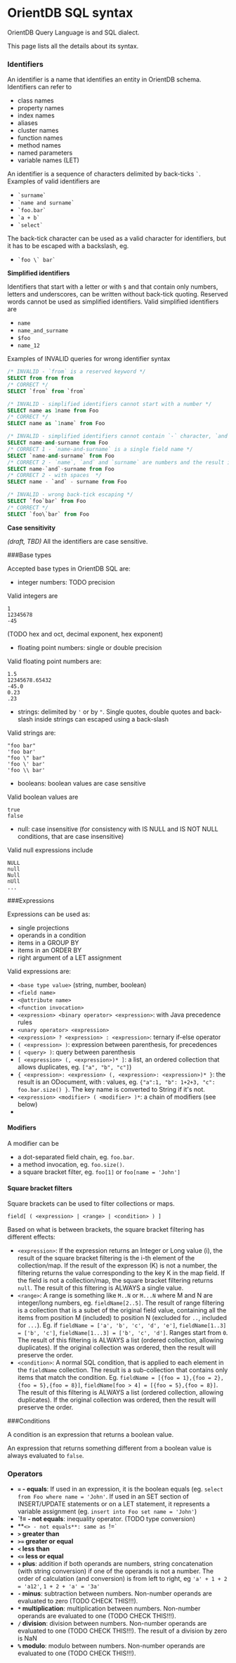 # OrientDB SQL syntax

OrientDB Query Language is and SQL dialect.

This page lists all the details about its syntax.

### Identifiers
An identifier is a name that identifies an entity in OrientDB schema. Identifiers can refer to
- class names
- property names
- index names
- aliases
- cluster names
- function names
- method names
- named parameters
- variable names (LET)

An identifier is a sequence of characters delimited by back-ticks ``` ` ```. 
Examples of valid identifiers are
- ``` `surname` ```
- ``` `name and surname` ```
- ``` `foo.bar` ```
- ``` `a + b` ```
- ``` `select` ```

The back-tick character can be used as a valid character for identifiers, but it has to be escaped with a backslash, eg.
- ``` `foo \` bar` ```

**Simplified identifiers**

Identifiers that start with a letter or with `$` and that contain only numbers, letters and underscores, can be written without back-tick quoting. Reserved words cannot be used as simplified identifiers. Valid simplified identifiers are
- ```name```
- ```name_and_surname```
- ```$foo```
- ```name_12```


Examples of INVALID queries for wrong identifier syntax

```SQL
/* INVALID - `from` is a reserved keyword */
SELECT from from from 
/* CORRECT */
SELECT `from` from `from` 

/* INVALID - simplified identifiers cannot start with a number */
SELECT name as 1name from Foo
/* CORRECT */
SELECT name as `1name` from Foo

/* INVALID - simplified identifiers cannot contain `-` character, `and` is a reserved keyword */
SELECT name-and-surname from Foo
/* CORRECT 1 - `name-and-surname` is a single field name */
SELECT `name-and-surname` from Foo
/* CORRECT 2 - `name`, `and` and `surname` are numbers and the result is the subtraction */
SELECT name-`and`-surname from Foo
/* CORRECT 2 - with spaces  */
SELECT name - `and` - surname from Foo

/* INVALID - wrong back-tick escaping */
SELECT `foo`bar` from Foo
/* CORRECT */
SELECT `foo\`bar` from Foo

```
**Case sensitivity**

*(draft, TBD)* All the identifiers are case sensitive.

###Base types

Accepted base types in OrientDB SQL are:
- integer numbers: TODO precision

Valid integers are
```
1
12345678
-45
```
(TODO hex and oct, decimal exponent, hex exponent)

- floating point numbers: single or double precision

Valid floating point numbers are:
```
1.5
12345678.65432
-45.0
0.23
.23
```


- strings: delimited by `'` or by `"`. Single quotes, double quotes and back-slash inside strings can escaped using a back-slash

Valid strings are:
```
"foo bar"
'foo bar'
"foo \" bar"
'foo \' bar'
'foo \\ bar'
```

- booleans: boolean values are case sensitive

Valid boolean values are
```
true
false
```

- null: case insensitive (for consistency with IS NULL and IS NOT NULL conditions, that are case insensitive)

Valid null expressions include
```
NULL
null
Null
nUll
...
```

###Expressions

Expressions can be used as:

- single projections
- operands in a condition
- items in a GROUP BY 
- items in an ORDER BY
- right argument of a LET assignment

Valid expressions are:
- `<base type value>` (string, number, boolean)
- `<field name>`
- `<@attribute name>`
- `<function invocation>`
- `<expression> <binary operator> <expression>`: with Java precedence rules
- `<unary operator> <expression>` 
- `<expression> ? <expression> : <expression>`: ternary if-else operator
- `( <expression> )`: expression between parenthesis, for precedences
- `( <query> )`: query between parenthesis
- `[ <expression> (, <expression>)* ]`: a list, an ordered collection that allows duplicates, eg. `["a", "b", "c"]`)
- `{ <expression>: <expression> (, <expression>: <expression>)* }`: the result is an ODocument, with <field>:<value> values, eg. `{"a":1, "b": 1+2+3, "c": foo.bar.size() }`. The key name is converted to String if it's not.
- `<expression> <modifier> ( <modifier> )*`: a chain of modifiers (see below)
- 
#### Modifiers

A modifier can be
- a dot-separated field chain, eg. `foo.bar`.
- a method invocation, eg. `foo.size()`.
- a square bracket filter, eg. `foo[1]` or `foo[name = 'John']`


#### Square bracket filters

Square brackets can be used to filter collections or maps. 

`field[ ( <expression> | <range> | <condition> ) ]`

Based on what is between brackets, the square bracket filtering has different effects:

- `<expression>`: If the expression returns an Integer or Long value (i), the result of the square bracket filtering
is the i-th element of the collection/map. If the result of the expresson (K) is not a number, the filtering returns the value corresponding to the key K in the map field. If the field is not a collection/map, the square bracket filtering returns `null`.
The result of this filtering is ALWAYS a single value.
- `<range>`: A range is something like `M..N`  or `M...N` where M and N are integer/long numbers, eg. `fieldName[2..5]`. The result of range filtering is a collection that is a subet of the original field value, containing all the items from position M (included) to position N (excluded for `..`, included for `...`). Eg. if `fieldName = ['a', 'b', 'c', 'd', 'e']`, `fieldName[1..3] = ['b', 'c']`, `fieldName[1...3] = ['b', 'c', 'd']`. Ranges start from `0`. The result of this filtering is ALWAYS a list (ordered collection, allowing duplicates). If the original collection was ordered, then the result will preserve the order.
- `<condition>`: A normal SQL condition, that is applied to each element in the `fieldName` collection. The result is a sub-collection that contains only items that match the condition. Eg. `fieldName = [{foo = 1},{foo = 2},{foo = 5},{foo = 8}]`, `fieldName[foo > 4] = [{foo = 5},{foo = 8}]`. The result of this filtering is ALWAYS a list (ordered collection, allowing duplicates). If the original collection was ordered, then the result will preserve the order.


###Conditions

A condition is an expression that returns a boolean value.

An expression that returns something different from a boolean value is always evaluated to `false`.

### Operators

- **`=` - equals**: If used in an expression, it is the boolean equals (eg. `select from Foo where name = 'John'`. If used in an SET section of INSERT/UPDATE statements or on a LET statement, it represents a variable assignment (eg. `insert into Foo set name = 'John'`)
- **`!= - not equals**: inequality operator. (TODO type conversion)
- **`<> - not equals**: same as `!=`
- **`>` greater than**
- **`>=` greater or equal**
- **`<` less than**
- **`<=` less or equal**
- **`+` plus**: addition if both operands are numbers, string concatenation (with string conversion) if one of the operands is not a number. The order of calculation (and conversion) is from left to right, eg `'a' + 1 + 2 = 'a12'`, `1 + 2 + 'a' = '3a'` 
- **`-` minus**: subtraction between numbers. Non-number operands are evaluated to zero (TODO CHECK THIS!!!). 
- **`*` multiplication**: multiplication between numbers. Non-number operands are evaluated to one (TODO CHECK THIS!!!). 
- **`/` division**: division between numbers. Non-number operands are evaluated to one (TODO CHECK THIS!!!). The result of a division by zero is NaN
- **`%` modulo**: modulo between numbers. Non-number operands are evaluated to one (TODO CHECK THIS!!!). 



